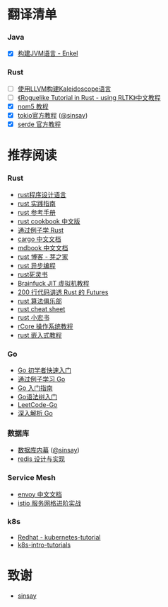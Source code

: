 # 翻译清单

### Java
 - [x] [构建JVM语言 - Enkel](./Java/构建JVM语言-Enkel)

### Rust
 - [ ] [使用LLVM构建Kaleidoscope语言](./Rust/使用LLVM构建Kaleidoscope语言)  
 - [ ] [《Roguelike Tutorial in Rust - using RLTK》中文教程](https://github.com/fucking-translation/rustrogueliketutorial-zh)
 - [x] [nom5 教程](./Rust/nom/nom-tutorial/)  
 - [x] [tokio官方教程](https://sinsay.github.io/tokio/tutorial-hello.html) ([@sinsay](https://github.com/sinsay))
 - [x] [serde 官方教程](./Rust/serde/serde-tutorial/)

# 推荐阅读

### Rust
- [rust程序设计语言](https://github.com/KaiserY/trpl-zh-cn) 
- [rust 实践指南](https://rust-guide.budshome.com/)
- [rust 参考手册](https://minstrel1977.gitee.io/rust-reference)
- [rust cookbook 中文版](https://rust-cookbook.budshome.com/)
- [通过例子学 Rust](https://rust-by-example.budshome.com/index.html)
- [cargo 中文文档](https://cargo.budshome.com/)
- [mdbook 中文文档](https://mdbook.budshome.com/)
- [rust 博客 - 芽之家](https://blog.budshome.com/)
- [rust 异步编程](https://github.com/fucking-translation/async-book-zh)
- [rust死灵书](https://learnku.com/docs/nomicon/2018)  
- [Brainfuck JIT 虚拟机教程](https://nugine.github.io/bfjit/introduction.html) 
- [200 行代码讲透 Rust 的 Futures](https://stevenbai.top/books-futures-explained/book/)
- [rust 算法俱乐部](https://github.com/weihanglo/rust-algorithm-club)
- [rust cheat sheet](https://cheats.rs/)
- [rust 小宏书](https://zjp-cn.github.io/tlborm)
- [rCore 操作系统教程](https://rcore-os.github.io/rCore-Tutorial-Book-v3/index.html)
- [rust 嵌入式教程](https://github.com/nkbai/book)

### Go

- [Go 初学者快速入门](https://github.com/KeKe-Li/For-learning-Go-Tutorial)
- [通过例子学习 Go](https://github.com/gobyexample-cn/gobyexample)
- [Go 入门指南](https://github.com/unknwon/the-way-to-go_ZH_CN)
- [Go语法树入门](https://github.com/chai2010/go-ast-book)
- [LeetCode-Go](https://github.com/halfrost/LeetCode-Go)
- [深入解析 Go](https://github.com/tiancaiamao/go-internals)

### 数据库
 - [数据库内幕](https://sinsay.github.io/db/index.html) ([@sinsay](https://github.com/sinsay))
 - [redis 设计与实现](https://github.com/huangz1990/redisbook)

### Service Mesh
 - [envoy 中文文档](https://www.servicemesher.com/envoy/)
 - [istio 服务网格进阶实战](https://www.servicemesher.com/istio-handbook/)

 ### k8s

 - [Redhat - kubernetes-tutorial](https://github.com/redhat-scholars/kubernetes-tutorial)
 - [k8s-intro-tutorials](https://github.com/mrbobbytables/k8s-intro-tutorials)

# 致谢

- [sinsay](https://github.com/sinsay)